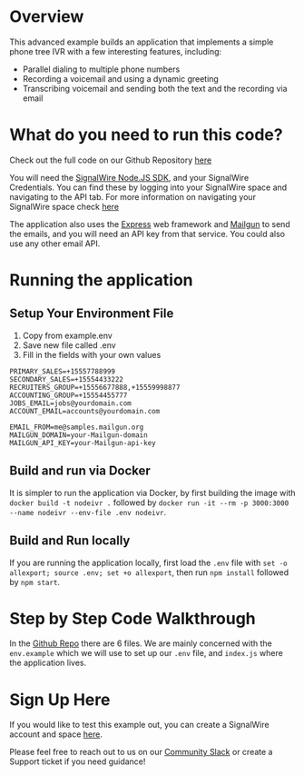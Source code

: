 # Overview
This advanced example builds an application that implements a simple phone tree IVR with a few interesting features, including: 

- Parallel dialing to multiple phone numbers
- Recording a voicemail and using a dynamic greeting
- Transcribing voicemail and sending both the text and the recording via email

# What do you need to run this code? 
Check out the full code on our Github Repository [here](https://github.com/signalwire/signalwire-guides/tree/master/code/node_ivr)

You will need the [SignalWire Node.JS SDK](https://docs.signalwire.com/topics/laml-api/#laml-rest-api-client-libraries-and-sdks-nodejs), and your SignalWire Credentials. You can find these by logging into your SignalWire space and navigating to the API tab. For more information on navigating your SignalWire space check [here](https://developer.signalwire.com/apis/docs/navigating-your-space)

The application also uses the [Express](https://expressjs.com/en/starter/installing.html) web framework and [Mailgun](https://www.mailgun.com/) to send the emails, and you will need an API key from that service. You could also use any other email API.

# Running the application

## Setup Your Environment File

1. Copy from example.env
2. Save new file called .env
3. Fill in the fields with your own values
```
PRIMARY_SALES=+15557788999
SECONDARY_SALES=+15554433222
RECRUITERS_GROUP=+15556677888,+15559998877
ACCOUNTING_GROUP=+15554455777
JOBS_EMAIL=jobs@yourdomain.com
ACCOUNT_EMAIL=accounts@yourdomain.com

EMAIL_FROM=me@samples.mailgun.org
MAILGUN_DOMAIN=your-Mailgun-domain
MAILGUN_API_KEY=your-Mailgun-api-key
```

## Build and run via Docker

It is simpler to run the application via Docker, by first building the image with `docker build -t nodeivr .` followed by `docker run -it --rm -p 3000:3000 --name nodeivr --env-file .env nodeivr`.

## Build and Run locally

If you are running the application locally, first load the `.env` file with `set -o allexport; source .env; set +o allexport`, then run `npm install` followed by `npm start`.

# Step by Step Code Walkthrough
In the [Github Repo](https://github.com/signalwire/signalwire-guides/tree/master/code/node_ivr) there are 6 files. We are mainly concerned with the `env.example` which we will use to set up our `.env` file, and `index.js` where the application lives.

# Sign Up Here

If you would like to test this example out, you can create a SignalWire account and space [here](https://m.signalwire.com/signups/new?s=1).

Please feel free to reach out to us on our [Community Slack](https://join.slack.com/t/signalwire-community/shared_invite/zt-sjagsni8-AYKmOMhP_1sVMvz9Ya_r0Q) or create a Support ticket if you need guidance!
